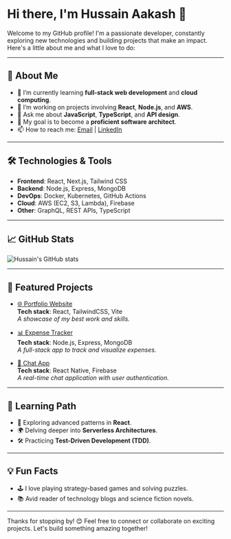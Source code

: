 # Hi there, I'm Hussain Aakash 👋

Welcome to my GitHub profile! I'm a passionate developer, constantly exploring new technologies and building projects that make an impact. Here's a little about me and what I love to do:

---

## 🚀 About Me

- 🌱 I’m currently learning **full-stack web development** and **cloud computing**.
- 🔭 I’m working on projects involving **React**, **Node.js**, and **AWS**.
- 💬 Ask me about **JavaScript**, **TypeScript**, and **API design**.
- 🎯 My goal is to become a **proficient software architect**.
- 📫 How to reach me: [Email](mailto:hussainaakash11@example.com) | [LinkedIn](https://www.linkedin.com/in/hussainaakash11)

---

## 🛠️ Technologies & Tools

- **Frontend**: React, Next.js, Tailwind CSS
- **Backend**: Node.js, Express, MongoDB
- **DevOps**: Docker, Kubernetes, GitHub Actions
- **Cloud**: AWS (EC2, S3, Lambda), Firebase
- **Other**: GraphQL, REST APIs, TypeScript

---

## 📈 GitHub Stats

![Hussain's GitHub stats](https://github-readme-stats.vercel.app/api?username=Hussainaakash11&show_icons=true&theme=radical)

---

## 🌟 Featured Projects

- [🌐 Portfolio Website](https://github.com/Hussainaakash11/portfolio)  
  **Tech stack**: React, TailwindCSS, Vite  
  *A showcase of my best work and skills.*

- [📊 Expense Tracker](https://github.com/Hussainaakash11/expense-tracker)  
  **Tech stack**: Node.js, Express, MongoDB  
  *A full-stack app to track and visualize expenses.*

- [📱 Chat App](https://github.com/Hussainaakash11/chat-app)  
  **Tech stack**: React Native, Firebase  
  *A real-time chat application with user authentication.*

---

## 🌱 Learning Path

- 📖 Exploring advanced patterns in **React**.
- 🌍 Delving deeper into **Serverless Architectures**.
- 🛠️ Practicing **Test-Driven Development (TDD)**.

---

## 💡 Fun Facts

- 🕹️ I love playing strategy-based games and solving puzzles.
- 📚 Avid reader of technology blogs and science fiction novels.

---

Thanks for stopping by! 😊 Feel free to connect or collaborate on exciting projects. Let's build something amazing together!
